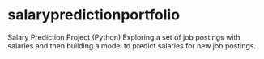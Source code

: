 # salarypredictionportfolio
Salary Prediction Project (Python)
Exploring a set of job postings with salaries and then building a model to predict salaries for new job postings.

